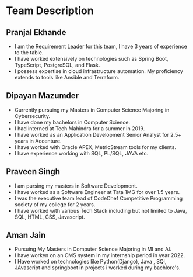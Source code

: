 # Team Description

## Pranjal Ekhande
-  I am the Requirement Leader for this team, I have 3 years of experience to the table. 
-  I have worked extensively on technologies such as Spring Boot, TypeScript, PostgreSQL, and Flask. 
-  I possess expertise in cloud infrastructure automation. My proficiency extends to tools like Ansible and Terraform.

## Dipayan Mazumder
- Currently pursuing my Masters in Computer Science Majoring in Cybersecurity.
- I have done my bachelors in Computer Science.
- I had interned at Tech Mahindra for a summer in 2019.
- I have worked as an Application Development Senior Analyst for 2.5+ years in Accenture.
- I have worked with Oracle APEX, MetricStream tools for my clients.
- I have experience working with SQL, PL/SQL, JAVA etc. 

## Praveen Singh
- I am pursing my masters in Software Development.
- I have worked as a Software Engineer at Tata 1MG for over 1.5 years.
- I was the executive team lead of CodeChef Competitive Programming society of my college for 2 years.
- I have worked with various Tech Stack including but not limited to Java, SQL, HTML, CSS, Javascript.

## Aman Jain
- Pursuing My Masters in Computer Science Majoring in Ml and AI.
- I have worken on an CMS system in my internship period in year 2022.
- I Have worked on technologies like Python(Django), Java , SQl, JAvascript and springboot in projects i worked during my bachlore's. 

